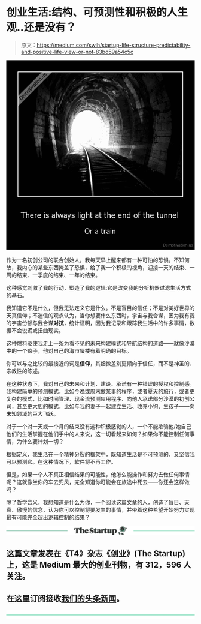 # 创业生活:结构、可预测性和积极的人生观..还是没有？

> 原文：<https://medium.com/swlh/startup-life-structure-predictability-and-positive-life-view-or-not-83bd59a54c5c>

![](img/ea1fca83d5f9335d5eb5f0cf278a4b5f.png)

作为一名初创公司的联合创始人，我每天早上醒来都有一种可怕的恐惧。不知何故，我内心的某些东西掩盖了恐惧，给了我一个积极的视角，迎接一天的结束、一周的结束、一季度的结束、一年的结束。

这种感觉刺激了我的行动，塑造了我的逻辑:它是改变我的分析机器过滤生活方式的基石。

我知道它不是什么，但我无法定义它是什么。不是盲目的信任；不是对美好世界的天真信仰；不迷信的观点认为，当你想要什么东西时，宇宙与我合谋，因为我有我的宇宙份额与我合谋**对抗**，统计证明，因为我记录和跟踪我生活中的许多事情，数据不会说谎或扭曲现实。

这种燃料驱使我走上一条为看不见的未来构建模式和导航结构的道路——就像沙漠中的一个疯子，他对自己的海市蜃楼有着明确的目标。

你可以与之比较的最接近的词是**信仰**，其细微差别更倾向于信任，而不是神圣的、宗教性的陈述。

在这种状态下，我对自己的未来和计划、建设、承诺有一种错误的授权和控制感。我构建简单的预测模式，比如今晚或周末做某事的程序，或者夏天的旅行，或者更复杂的模式，比如时间管理、现金流预测应用程序、向他人承诺部分沙漠的初创公司，甚至更大胆的模式，比如与我的妻子一起建立生活、收养小狗、生孩子——向未知领域的巨大飞跃。

对于一个对一天或一个月的结束没有这种积极感觉的人，一个不能欺骗他/她自己他们的生活掌握在他们手中的人来说，这一切看起来如何？如果你不能控制任何事情，为什么要计划一切？

根据定义，我生活在一个精神分裂的框架中，既知道生活是不可预测的，又坚信我可以预测它。在这种情况下，软件将不再工作。

但是，如果一个人不真正相信结果的可能性，他怎么能操作和努力去做任何事情呢？这就像坐你的车去兜风，完全知道你可能会在旅途中死去——你还会这样做吗？

除了哲学含义，我想知道是什么为你，一个阅读这篇文章的人，创造了盲目、天真、傲慢的信念，认为你可以控制将要发生的事情，并带着这种希望开始努力实现最有可能完全超出逻辑控制的结果？

[![](img/308a8d84fb9b2fab43d66c117fcc4bb4.png)](https://medium.com/swlh)

## 这篇文章发表在《T4》杂志《创业》(The Startup)上，这是 Medium 最大的创业刊物，有 312，596 人关注。

## 在这里订阅接收[我们的头条新闻](http://growthsupply.com/the-startup-newsletter/)。

[![](img/b0164736ea17a63403e660de5dedf91a.png)](https://medium.com/swlh)